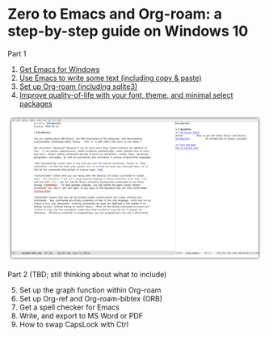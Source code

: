 # Zero to Emacs and Org-roam: a step-by-step guide on Windows 10

Part 1

1. [Get Emacs for Windows](./10.Get-Emacs.md)
2. [Use Emacs to write some text (including copy & paste)](./20.Use-Emacs.md)
3. [Set up Org-roam (including sqlite3)](./30.Set-up-Org-roam.md)
4. [Improve quality-of-life with your font, theme, and minimal select packages ](./40.Qol.md)

![What your Emacs will look like at the end of Part 1](images/2020-06-16_21-32-39.png)

Part 2 (TBD; still thinking about what to include)

5. Set up the graph function within Org-roam
6. Set up Org-ref and Org-roam-bibtex (ORB)
7. Get a spell checker for Emacs
8. Write, and export to MS Word or PDF
9. How to swap CapsLock with Ctrl

